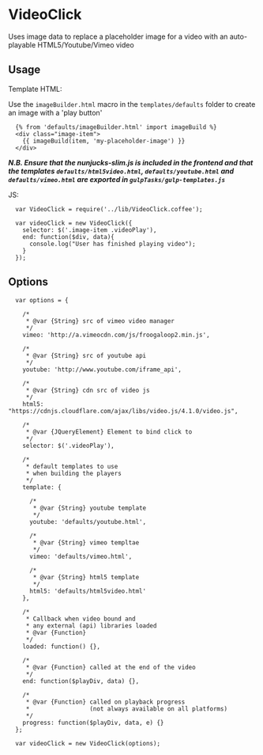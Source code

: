 # VideoClick

Uses image data to replace a placeholder image
for a video with an auto-playable HTML5/Youtube/Vimeo video


## Usage

Template HTML:

Use the `imageBuilder.html` macro in the `templates/defaults` folder to create
an image with a 'play button'

      {% from 'defaults/imageBuilder.html' import imageBuild %}
      <div class="image-item">
        {{ imageBuild(item, 'my-placeholder-image') }}
      </div>

***N.B. Ensure that the nunjucks-slim.js is included in the frontend and that
the templates `defaults/html5video.html`, `defaults/youtube.html` and
`defaults/vimeo.html` are exported in `gulpTasks/gulp-templates.js`***

JS:

      var VideoClick = require('../lib/VideoClick.coffee');

      var videoClick = new VideoClick({
        selector: $('.image-item .videoPlay'),
        end: function($div, data){
          console.log("User has finished playing video");
        }
      });

## Options

      var options = {

        /*
         * @var {String} src of vimeo video manager
         */
        vimeo: 'http://a.vimeocdn.com/js/froogaloop2.min.js',

        /*
         * @var {String} src of youtube api
         */
        youtube: 'http://www.youtube.com/iframe_api',

        /*
         * @var {String} cdn src of video js
         */
        html5: "https://cdnjs.cloudflare.com/ajax/libs/video.js/4.1.0/video.js",

        /*
         * @var {JQueryElement} Element to bind click to
         */
        selector: $('.videoPlay'),

        /*
         * default templates to use
         * when building the players
         */
        template: {

          /*
           * @var {String} youtube template
           */
          youtube: 'defaults/youtube.html',

          /*
           * @var {String} vimeo templtae
           */
          vimeo: 'defaults/vimeo.html',

          /*
           * @var {String} html5 template
           */
          html5: 'defaults/html5video.html'
        },

        /*
         * Callback when video bound and
         * any external (api) libraries loaded
         * @var {Function}
         */
        loaded: function() {},

        /*
         * @var {Function} called at the end of the video
         */
        end: function($playDiv, data) {},

        /*
         * @var {Function} called on playback progress
         *                 (not always available on all platforms)
         */
        progress: function($playDiv, data, e) {}
      };

      var videoClick = new VideoClick(options);


